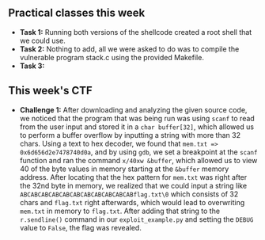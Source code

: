 ## Practical classes this week

- **Task 1:** Running both versions of the shellcode created a root shell that we could use.
- **Task 2:** Nothing to add, all we were asked to do was to compile the vulnerable program stack.c using the provided Makefile.
- **Task 3:** 

## This week's CTF

- **Challenge 1:** After downloading and analyzing the given source code, we noticed that the program that was being run was using `scanf` to read from the user input and stored it in a `char buffer[32]`, which allowed us to perform a buffer overflow by inputting a string with more than 32 chars. Using a text to hex decoder, we found that `mem.txt => 0x6d656d2e7478740d0a`, and by using `gdb`, we set a breakpoint at the `scanf` function and ran the command `x/40xw &buffer`, which allowed us to view 40 of the byte values in memory starting at the `&buffer` memory address. After locating that the hex pattern for `mem.txt` was right after the 32nd byte in memory, we realized that we could input a string like `ABCABCABCABCABCABCABCABCABCABCABflag.txt\0` which consists of 32 chars and `flag.txt` right afterwards, which would lead to overwriting `mem.txt` in memory to `flag.txt`. After adding that string to the `r.sendline()` command in our `exploit_example.py` and setting the `DEBUG` value to `False`, the flag was revealed.


